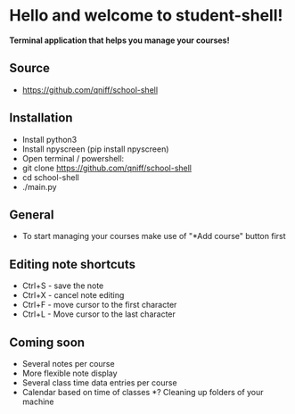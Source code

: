 # Hello and welcome to student-shell!
**Terminal application that helps you manage your courses!**


## Source
* https://github.com/qniff/school-shell


## Installation
* Install python3
* Install npyscreen (pip install npyscreen)
* Open terminal / powershell:
* git clone https://github.com/qniff/school-shell
* cd school-shell
* ./main.py


## General
* To start managing your courses make use of "*Add course" button first


## Editing note shortcuts
* Ctrl+S - save the note
* Ctrl+X - cancel note editing
* Ctrl+F - move cursor to the first character
* Ctrl+L - Move cursor to the last character


## Coming soon
* Several notes per course
* More flexible note display
* Several class time data entries per course
* Calendar based on time of classes
*? Cleaning up folders of your machine
